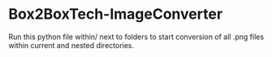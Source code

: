 # Box2BoxTech-ImageConverter
Run this python file within/ next to folders to start conversion of all .png files within current and nested directories.  
